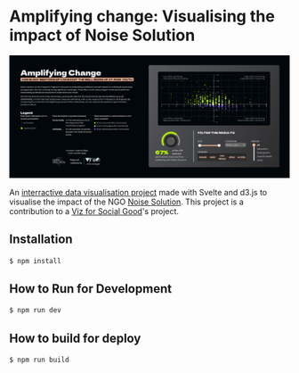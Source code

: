 # Amplifying change: Visualising the impact of Noise Solution

![project preview](./src/assets/preview.png)

An [interractive data visualisation project](https://floreperche.github.io/vfsg-noise-solution/) made with Svelte and d3.js to visualise the impact of the NGO [Noise Solution](https://www.noisesolution.org/). This project is a contribution to a [Viz for Social Good](https://www.vizforsocialgood.com/)'s project.

## Installation

```bash
$ npm install
```

## How to Run for Development

```bash
$ npm run dev
```

## How to build for deploy

```bash
$ npm run build
```
